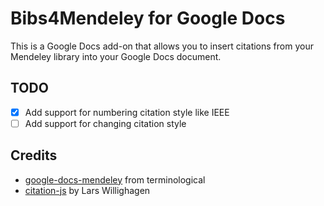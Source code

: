 # Bibs4Mendeley for Google Docs

This is a Google Docs add-on that allows you to insert citations from your Mendeley library into your Google Docs document.

## TODO

- [x] Add support for numbering citation style like IEEE
- [ ] Add support for changing citation style

## Credits

- [google-docs-mendeley](https://github.com/terminological/google-docs-mendeley) from terminological
- [citation-js](https://github.com/citation-js/citation-js) by Lars Willighagen
 